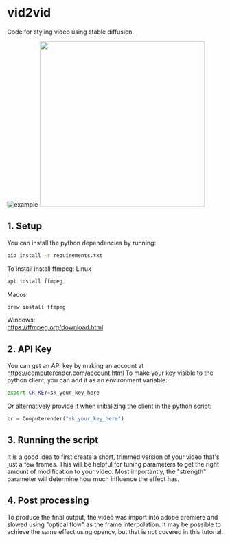 # vid2vid 
  
Code for styling video using stable diffusion.  


![example](https://i.imgur.com/FMd9RvH.gif)
<img src="/python/vid2vid/example.gif?raw=true" width="384px">

## 1. Setup
You can install the python dependencies by running:

```bash
pip install -r requirements.txt
```

To install install ffmpeg:
Linux
```bash
apt install ffmpeg
```
Macos:
```bash
brew install ffmpeg
```
Windows:  
https://ffmpeg.org/download.html

## 2. API Key
You can get an API key by making an account at https://computerender.com/account.html
To make your key visible to the python client, you can add it as an environment variable:
```bash
export CR_KEY=sk_your_key_here
```
Or alternatively provide it when initializing the client in the python script:
```python
cr = Computerender("sk_your_key_here")
```

## 3. Running the script 
It is a good idea to first create a short, trimmed version of your video that's just a few frames.
This will be helpful for tuning parameters to get the right amount of modification to your video.
Most importantly, the "strength" parameter will determine how much influence the effect has.

## 4. Post processing
To produce the final output, the video was import into adobe premiere and slowed using "optical flow" as the frame interpolation. It may be possible to achieve the same effect using opencv, but that is not covered in this tutorial.
